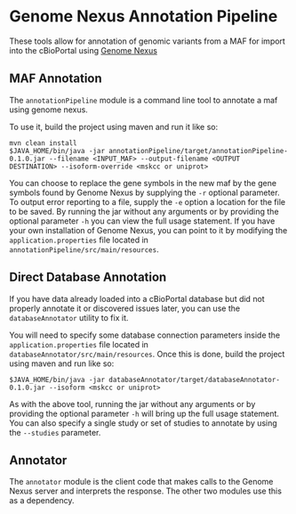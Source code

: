 Genome Nexus Annotation Pipeline
=========
These tools allow for annotation of genomic variants from a MAF for import into the cBioPortal using [Genome Nexus](http://genomenexus.org)

MAF Annotation
-----------
The `annotationPipeline` module is a command line tool to annotate a maf using genome nexus. 

To use it, build the project using maven and run it like so:
    
    mvn clean install
    $JAVA_HOME/bin/java -jar annotationPipeline/target/annotationPipeline-0.1.0.jar --filename <INPUT_MAF> --output-filename <OUTPUT DESTINATION> --isoform-override <mskcc or uniprot>
    
You can choose to replace the gene symbols in the new maf by the gene symbols found by Genome Nexus by supplying the `-r` optional parameter. To output error reporting to a file, supply the `-e` option a location for the file to be saved. By running the jar without any arguments or by providing the optional parameter `-h` you can view the full usage statement. If you have your own installation of Genome Nexus, you can point to it by modifying the `application.properties` file located in `annotationPipeline/src/main/resources`.

Direct Database Annotation
-----------
If you have data already loaded into a cBioPortal database but did not properly annotate it or discovered issues later, you can use the `databaseAnnotator` utility to fix it.

You will need to specify some database connection parameters inside the `application.properties` file located in `databaseAnnotator/src/main/resources`. Once this is done, build the project using maven and run like so:

    $JAVA_HOME/bin/java -jar databaseAnnotator/target/databaseAnnotator-0.1.0.jar --isoform <mskcc or uniprot>

As with the above tool, running the jar without any arguments or by providing the optional parameter `-h` will bring up the full usage statement. You can also specify a single study or set of studies to annotate by using the `--studies` parameter.

Annotator
-----------
The `annotator` module is the client code that makes calls to the Genome Nexus server and interprets the response. The other two modules use this as a dependency.
